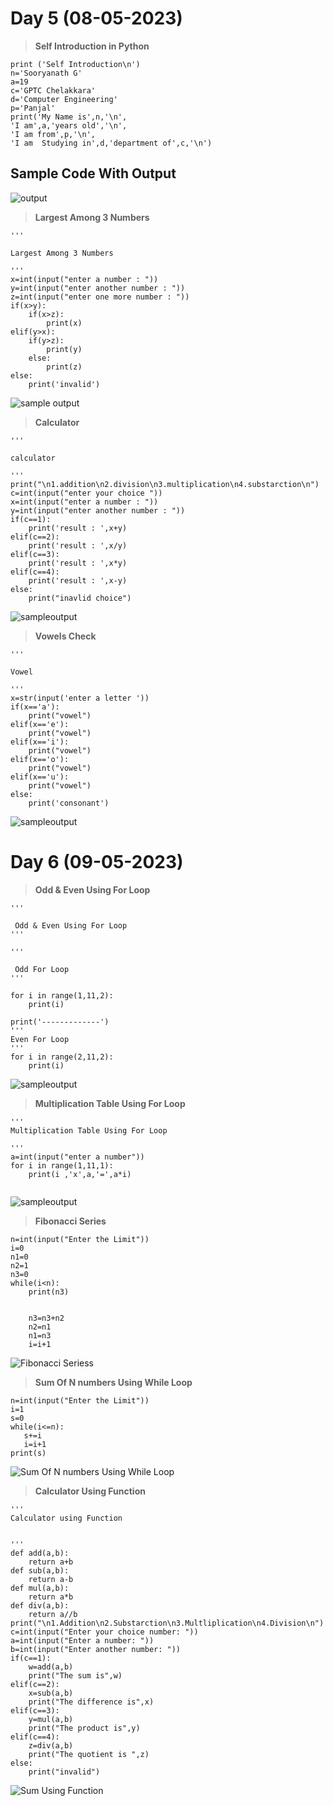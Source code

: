# Day 5 (08-05-2023)
> **Self Introduction in Python**
```
print ('Self Introduction\n')
n='Sooryanath G'
a=19
c='GPTC Chelakkara'
d='Computer Engineering'
p='Panjal'
print('My Name is',n,'\n',
'I am',a,'years old','\n',
'I am from',p,'\n',
'I am  Studying in',d,'department of',c,'\n')
```
## Sample Code With Output
![output](https://github.com/sooryanath1/Internship1/blob/main/img/Screenshot%202023-05-08%20111830.png)
> **Largest Among 3 Numbers**
```
'''

Largest Among 3 Numbers

'''
x=int(input("enter a number : "))
y=int(input("enter another number : "))
z=int(input("enter one more number : "))
if(x>y):
    if(x>z):
        print(x)
elif(y>x):
    if(y>z):
        print(y)
    else:
        print(z)
else:
    print('invalid')
```
![sample output](https://github.com/sooryanath1/Internship1/blob/main/img/largest3.png)
> **Calculator**
```
'''

calculator

'''
print("\n1.addition\n2.division\n3.multiplication\n4.substarction\n")
c=int(input("enter your choice "))
x=int(input("enter a number : "))
y=int(input("enter another number : "))
if(c==1):
    print('result : ',x+y)
elif(c==2):
    print('result : ',x/y)
elif(c==3):
    print('result : ',x*y)
elif(c==4):
    print('result : ',x-y)
else:
    print("inavlid choice")
```
![sampleoutput](https://github.com/sooryanath1/Internship1/blob/main/img/calc.png)
> **Vowels Check**
```
'''

Vowel

'''
x=str(input('enter a letter '))
if(x=='a'):
    print("vowel")
elif(x=='e'):
    print("vowel")
elif(x=='i'):
    print("vowel")
elif(x=='o'):
    print("vowel")
elif(x=='u'):
    print("vowel")
else:
    print('consonant')
```
![sampleoutput](https://github.com/sooryanath1/Internship1/blob/main/img/vowel2.png)
 # Day 6 (09-05-2023)
> **Odd & Even Using For Loop** 
```
'''

 Odd & Even Using For Loop
'''

'''

 Odd For Loop
'''

for i in range(1,11,2):
    print(i)

print('-------------')   
'''
Even For Loop
'''
for i in range(2,11,2):
    print(i)
```
![sampleoutput](https://github.com/sooryanath1/Internship1/blob/main/img/odd&even.png)
> **Multiplication Table Using For Loop** 
```
'''
Multiplication Table Using For Loop
 
'''
a=int(input("enter a number"))
for i in range(1,11,1):
    print(i ,'x',a,'=',a*i)
    
```
![sampleoutput](https://github.com/sooryanath1/Internship1/blob/main/img/Multiplication%20Table%20Using%20For%20Loop.png)
> **Fibonacci Series** 
```
n=int(input("Enter the Limit"))
i=0
n1=0
n2=1
n3=0
while(i<n):
    print(n3)
   
    
    n3=n3+n2
    n2=n1
    n1=n3
    i=i+1

```
![Fibonacci Seriess](https://user-images.githubusercontent.com/132330607/237016556-f70d23bf-b8c3-43a5-8194-8f0ee1b32c02.png)
> **Sum Of N numbers Using While Loop** 
```
n=int(input("Enter the Limit"))
i=1
s=0
while(i<=n):
   s+=i
   i=i+1
print(s)

```
![Sum Of N numbers Using While Loop](https://user-images.githubusercontent.com/132330607/237017956-399a8557-d00d-45cf-8ba5-8e6646e4f0da.png)
> **Calculator Using Function**
```
'''
Calculator using Function


'''
def add(a,b):
    return a+b
def sub(a,b):
    return a-b
def mul(a,b):
    return a*b
def div(a,b):
    return a//b
print("\n1.Addition\n2.Substarction\n3.Multliplication\n4.Division\n")
c=int(input("Enter your choice number: "))
a=int(input("Enter a number: "))
b=int(input("Enter another number: "))
if(c==1):
    w=add(a,b)
    print("The sum is",w)
elif(c==2):
    x=sub(a,b)
    print("The difference is",x)
elif(c==3):
    y=mul(a,b)
    print("The product is",y)
elif(c==4):
    z=div(a,b)
    print("The quotient is ",z)
else:
    print("invalid")

```
![Sum Using Function](https://user-images.githubusercontent.com/132330607/237047689-fc0c11e4-eeed-492e-89b5-9899f37423ba.png)
